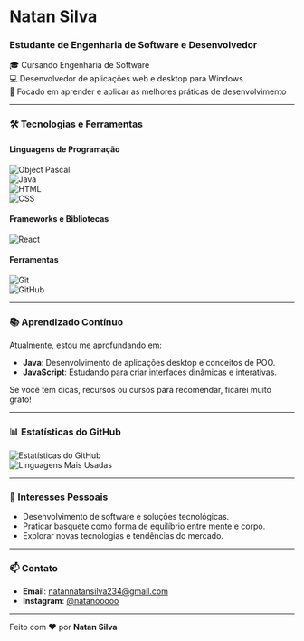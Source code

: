 # Natan Silva

### Estudante de Engenharia de Software e Desenvolvedor

🎓 Cursando Engenharia de Software  
💻 Desenvolvedor de aplicações web e desktop para Windows  
🚀 Focado em aprender e aplicar as melhores práticas de desenvolvimento  

---

### 🛠 Tecnologias e Ferramentas

#### Linguagens de Programação
![Object Pascal](https://img.shields.io/badge/-Object%20Pascal-%23E32F26?logo=delphi&logoColor=white)  
![Java](https://img.shields.io/badge/-Java-%23007396?logo=java&logoColor=white)  
![HTML](https://img.shields.io/badge/-HTML-%23E34F26?logo=html5&logoColor=white)  
![CSS](https://img.shields.io/badge/-CSS-%231572B6?logo=css3&logoColor=white)  

#### Frameworks e Bibliotecas
![React](https://img.shields.io/badge/-React-%2361DAFB?logo=react&logoColor=white)  

#### Ferramentas
![Git](https://img.shields.io/badge/-Git-%23F05032?logo=git&logoColor=white)  
![GitHub](https://img.shields.io/badge/-GitHub-%23181717?logo=github&logoColor=white)  

---

### 📚 Aprendizado Contínuo

Atualmente, estou me aprofundando em:  
- **Java**: Desenvolvimento de aplicações desktop e conceitos de POO.  
- **JavaScript**: Estudando para criar interfaces dinâmicas e interativas.  

Se você tem dicas, recursos ou cursos para recomendar, ficarei muito grato!  

---

### 📊 Estatísticas do GitHub

![Estatísticas do GitHub](https://github-readme-stats.vercel.app/api?username=natanooo&show_icons=true&theme=radical&hide_border=true)  
![Linguagens Mais Usadas](https://github-readme-stats.vercel.app/api/top-langs/?username=natanooo&layout=compact&theme=radical&hide_border=true)

---

### 🏀 Interesses Pessoais

- Desenvolvimento de software e soluções tecnológicas.  
- Praticar basquete como forma de equilíbrio entre mente e corpo.  
- Explorar novas tecnologias e tendências do mercado.  

---

### 📫 Contato

- **Email**: [natannatansilva234@gmail.com](mailto:natannatansilva234@gmail.com)  
- **Instagram**: [@natanooooo](https://www.instagram.com/natanooooo)  

---

Feito com ❤️ por **Natan Silva**  
